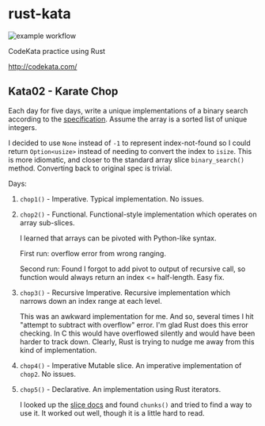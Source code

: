 # rust-kata

![example workflow](https://github.com/krscott/rust-kata/actions/workflows/rust.yml/badge.svg)

CodeKata practice using Rust

http://codekata.com/


## Kata02 - Karate Chop
Each day for five days, write a unique implementations of a binary search
according to the [specification]. Assume the array is a sorted list of unique
integers.

I decided to use `None` instead of `-1` to represent index-not-found so I could
return `Option<usize>` instead of needing to convert the index to `isize`. This is
more idiomatic, and closer to the standard array slice `binary_search()` method.
Converting back to original spec is trivial.

Days:
1. `chop1()` - Imperative.
   Typical implementation. No issues.

2. `chop2()` - Functional.
   Functional-style implementation which operates on array sub-slices.

   I learned that arrays can be pivoted with Python-like syntax.

   First run: overflow error from wrong ranging.

   Second run: Found I forgot to add pivot to output of recursive call, so function
   would always return an index <= half-length. Easy fix.

3. `chop3()` - Recursive Imperative.
   Recursive implementation which narrows down an index range at each level.

   This was an awkward implementation for me. And so, several times I hit "attempt
   to subtract with overflow" error. I'm glad Rust does this error checking. In C
   this would have overflowed silently and would have been harder to track down.
   Clearly, Rust is trying to nudge me away from this kind of implementation.

4. `chop4()` - Imperative Mutable slice.
   An imperative implementation of `chop2`. No issues.

5. `chop5()` - Declarative.
   An implementation using Rust iterators.

   I looked up the [slice docs] and found `chunks()` and tried to find a way to
   use it. It worked out well, though it is a little hard to read.


[specification]: http://codekata.com/kata/kata02-karate-chop/
[slice docs]: https://doc.rust-lang.org/std/primitive.slice.html
